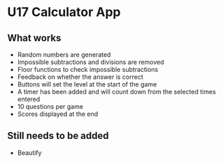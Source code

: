 # U17 Calculator App

## What works
* Random numbers are generated
* Impossible subtractions and divisions are removed
* Floor functions to check impossible subtractions
* Feedback on whether the answer is correct
* Buttons will set the level at the start of the game
* A timer has been added and will count down from the selected times entered
* 10 questions per game
* Scores displayed at the end

## Still needs to be added
* Beautify